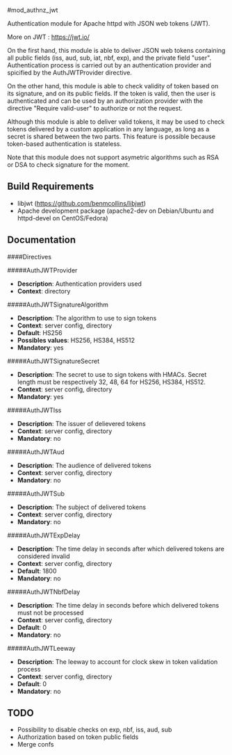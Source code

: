 #mod_authnz_jwt

Authentication module for Apache httpd with JSON web tokens (JWT).

More on JWT : https://jwt.io/

On the first hand, this module is able to deliver JSON web tokens containing all public fields (iss, aud, sub, iat, nbf, exp), and the private field "user". Authentication process is carried out by an authentication provider and spicified by the AuthJWTProvider directive.

On the other hand, this module is able to check validity of token based on its signature, and on its public fields. If the token is valid, then the user is authenticated and can be used by an authorization provider with the directive "Require valid-user" to authorize or not the request.

Although this module is able to deliver valid tokens, it may be used to check tokens delivered by a custom application in any language, as long as a secret is shared between the two parts. This feature is possible because token-based authentication is stateless.

Note that this module does not support asymetric algorithms such as RSA or DSA to check signature for the moment.

## Build Requirements

- libjwt (https://github.com/benmcollins/libjwt)
- Apache development package (apache2-dev on Debian/Ubuntu and httpd-devel on CentOS/Fedora)

## Documentation

####Directives

#####AuthJWTProvider 

* **Description**: Authentication providers used
* **Context**: directory

#####AuthJWTSignatureAlgorithm 

* **Description**: The algorithm to use to sign tokens
* **Context**: server config, directory
* **Default**: HS256
* **Possibles values**: HS256, HS384, HS512
* **Mandatory**: yes

#####AuthJWTSignatureSecret 

* **Description**: The secret to use to sign tokens with HMACs. Secret length must be respectively 32, 48, 64 for HS256, HS384, HS512.
* **Context**: server config, directory
* **Mandatory**: yes

#####AuthJWTIss
* **Description**: The issuer of delievered tokens
* **Context**: server config, directory
* **Mandatory**: no

#####AuthJWTAud
* **Description**: The audience of delivered tokens
* **Context**: server config, directory
* **Mandatory**: no

#####AuthJWTSub
* **Description**: The subject of delivered tokens
* **Context**: server config, directory
* **Mandatory**: no

#####AuthJWTExpDelay 
* **Description**: The time delay in seconds after which delivered tokens are considered invalid
* **Context**: server config, directory
* **Default**: 1800
* **Mandatory**: no

#####AuthJWTNbfDelay 
* **Description**: The time delay in seconds before which delivered tokens must not be processed
* **Context**: server config, directory
* **Default**: 0
* **Mandatory**: no

#####AuthJWTLeeway 
* **Description**: The leeway to account for clock skew in token validation process
* **Context**: server config, directory
* **Default**: 0
* **Mandatory**: no

## TODO

- Possibility to disable checks on exp, nbf, iss, aud, sub
- Authorization based on token public fields
- Merge confs
